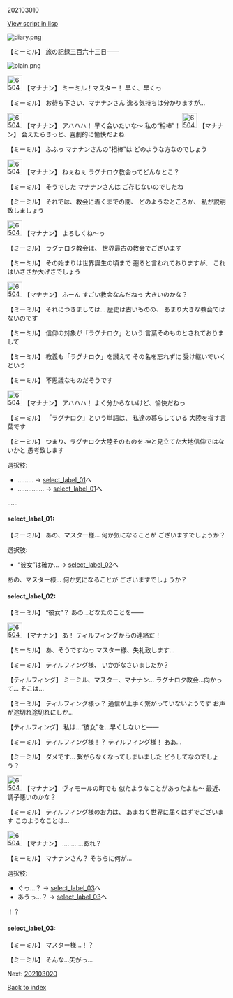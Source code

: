 202103010

[View script in lisp](../scripts/202103010.txt)

![diary.png](../images/backgrounds/diary.png)

【ミーミル】
旅の記録三百六十三日――

![plain.png](../images/backgrounds/plain.png)

<img src="../images/units/6504011.png" alt="6504011.png" height="34"/>
【マナナン】
ミーミル！マスター！
早く、早くっ

【ミーミル】
お待ち下さい、マナナンさん
逸る気持ちは分かりますが…

<img src="../images/units/6504011.png" alt="6504011.png" height="34"/>
【マナナン】
アハハハ！
早く会いたいな～
私の“相棒”！

<img src="../images/units/6504011.png" alt="6504011.png" height="34"/>
【マナナン】
会えたらきっと、喜劇的に愉快だよね

【ミーミル】
ふふっ
マナナンさんの“相棒”は
どのような方なのでしょう

<img src="../images/units/6504011.png" alt="6504011.png" height="34"/>
【マナナン】
ねぇねぇ
ラグナロク教会ってどんなとこ？

【ミーミル】
そうでした
マナナンさんは
ご存じないのでしたね

【ミーミル】
それでは、教会に着くまでの間、
どのようなところか、
私が説明致しましょう

<img src="../images/units/6504011.png" alt="6504011.png" height="34"/>
【マナナン】
よろしくね～っ

【ミーミル】
ラグナロク教会は、
世界最古の教会でございます

【ミーミル】
その始まりは世界誕生の頃まで
遡ると言われておりますが、
これはいささか大げさでしょう

<img src="../images/units/6504011.png" alt="6504011.png" height="34"/>
【マナナン】
ふーん
すごい教会なんだねっ
大きいのかな？

【ミーミル】
それにつきましては…
歴史は古いものの、
あまり大きな教会ではないのです

【ミーミル】
信仰の対象が「ラグナロク」という
言葉そのものとされておりまして

【ミーミル】
教義も「ラグナロク」を讃えて
その名を忘れずに
受け継いでいくという

【ミーミル】
不思議なものだそうです

<img src="../images/units/6504011.png" alt="6504011.png" height="34"/>
【マナナン】
アハハハ！
よく分からないけど、愉快だねっ

【ミーミル】
「ラグナロク」という単語は、
私達の暮らしている
大陸を指す言葉です

【ミーミル】
つまり、ラグナロク大陸そのものを
神と見立てた大地信仰ではないかと
愚考致します

選択肢:
- ……… → [select_label_01](#select_label_01)へ
- …………… → [select_label_01](#select_label_01)へ

……

#### select_label_01:

【ミーミル】
あの、マスター様…
何か気になることが
ございますでしょうか？

選択肢:
- “彼女”は確か… → [select_label_02](#select_label_02)へ

あの、マスター様…
何か気になることが
ございますでしょうか？

#### select_label_02:

【ミーミル】
“彼女”？
あの…どなたのことを――

<img src="../images/units/6504011.png" alt="6504011.png" height="34"/>
【マナナン】
あ！
ティルフィングからの連絡だ！

【ミーミル】
あ、そうですねっ
マスター様、失礼致します…

【ミーミル】
ティルフィング様、
いかがなさいましたか？

【ティルフィング】
ミーミル、マスター、マナナン…
ラグナロク教会…向かって…
そこは…

【ミーミル】
ティルフィング様っ？
通信が上手く繋がっていないようです
お声が途切れ途切れにしか…

【ティルフィング】
私は…“彼女”を…早くしないと――

【ミーミル】
ティルフィング様！？
ティルフィング様！
ああ…

【ミーミル】
ダメです…
繋がらなくなってしまいました
どうしてなのでしょう？

<img src="../images/units/6504011.png" alt="6504011.png" height="34"/>
【マナナン】
ヴィモールの町でも
似たようなことがあったよね～
最近、調子悪いのかな？

【ミーミル】
ティルフィング様のお力は、
あまねく世界に届くはずでございます
このようなことは…

<img src="../images/units/6504011.png" alt="6504011.png" height="34"/>
【マナナン】
…………あれ？

【ミーミル】
マナナンさん？
そちらに何が…

選択肢:
- ぐっ…？ → [select_label_03](#select_label_03)へ
- あうっ…？ → [select_label_03](#select_label_03)へ

！？

#### select_label_03:

【ミーミル】
マスター様…！？

【ミーミル】
そんな…矢がっ…


Next: [202103020](202103020.md)

[Back to index](index.md)
